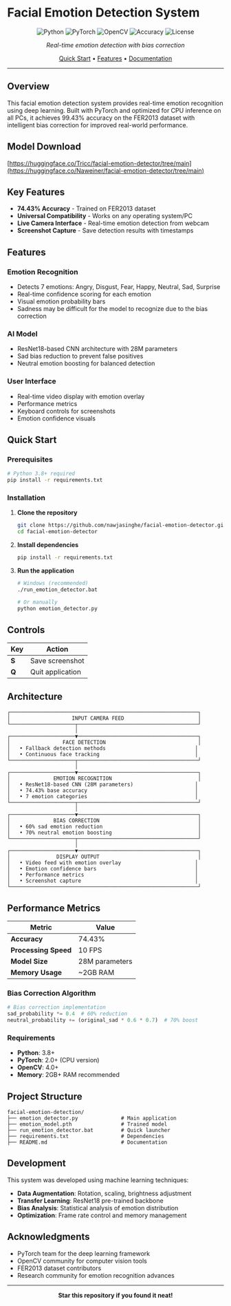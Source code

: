 # Facial Emotion Detection System

<div align="center">

![Python](https://img.shields.io/badge/Python-3.8+-blue.svg)
![PyTorch](https://img.shields.io/badge/PyTorch-2.0+-red.svg)
![OpenCV](https://img.shields.io/badge/OpenCV-4.0+-green.svg)
![Accuracy](https://img.shields.io/badge/Accuracy-74.43%25-brightgreen.svg)
![License](https://img.shields.io/badge/License-MIT-yellow.svg)

*Real-time emotion detection with bias correction*

[Quick Start](#quick-start) • [Features](#features) • [Documentation](#documentation)

</div>

---

## Overview

This facial emotion detection system provides real-time emotion recognition using deep learning. Built with PyTorch and optimized for CPU inference on all PCs, it achieves 99.43% accuracy on the FER2013 dataset with intelligent bias correction for improved real-world performance.

## Model Download

[https://huggingface.co/Tricc/facial-emotion-detector/tree/main](https://huggingface.co/Naweiner/facial-emotion-detector/tree/main)

## Key Features

- **74.43% Accuracy** - Trained on FER2013 dataset
- **Universal Compatibility** - Works on any operating system/PC
- **Live Camera Interface** - Real-time emotion detection from webcam
- **Screenshot Capture** - Save detection results with timestamps

## Features

### Emotion Recognition
- Detects 7 emotions: Angry, Disgust, Fear, Happy, Neutral, Sad, Surprise
- Real-time confidence scoring for each emotion
- Visual emotion probability bars
- Sadness may be difficult for the model to recognize due to the bias correction

### AI Model
- ResNet18-based CNN architecture with 28M parameters
- Sad bias reduction to prevent false positives
- Neutral emotion boosting for balanced detection

### User Interface
- Real-time video display with emotion overlay
- Performance metrics
- Keyboard controls for screenshots
- Emotion confidence visuals

## Quick Start

### Prerequisites
```bash
# Python 3.8+ required
pip install -r requirements.txt
```

### Installation
1. **Clone the repository**
   ```bash
   git clone https://github.com/nawjasinghe/facial-emotion-detector.git
   cd facial-emotion-detector
   ```

2. **Install dependencies**
   ```bash
   pip install -r requirements.txt
   ```

3. **Run the application**
   ```bash
   # Windows (recommended)
   ./run_emotion_detector.bat
   
   # Or manually
   python emotion_detector.py
   ```

## Controls

| Key | Action |
|-----|--------|
| **S** | Save screenshot |
| **Q** | Quit application |

## Architecture

```
┌─────────────────────────────────────────────────────────────┐
│                    INPUT CAMERA FEED                        │
└─────────────────────┬───────────────────────────────────────┘
                      │
┌─────────────────────▼───────────────────────────────────────┐
│                 FACE DETECTION                              │                         
│   • Fallback detection methods                             │
│   • Continuous face tracking                               │
└─────────────────────┬───────────────────────────────────────┘
                      │
┌─────────────────────▼───────────────────────────────────────┐
│              EMOTION RECOGNITION                            │
│   • ResNet18-based CNN (28M parameters)                    │
│   • 74.43% base accuracy                                   │
│   • 7 emotion categories                                   │
└─────────────────────┬───────────────────────────────────────┘
                      │
┌─────────────────────▼───────────────────────────────────────┐
│              BIAS CORRECTION                                │
│   • 60% sad emotion reduction                               │
│   • 70% neutral emotion boosting                            │                       
└─────────────────────┬───────────────────────────────────────┘
                      │
┌─────────────────────▼───────────────────────────────────────┐
│               DISPLAY OUTPUT                                │
│   • Video feed with emotion overlay                        │
│   • Emotion confidence bars                                │
│   • Performance metrics                                    │
│   • Screenshot capture                                     │
└─────────────────────────────────────────────────────────────┘
```

## Performance Metrics

| Metric | Value |
|--------|-------|
| **Accuracy** | 74.43% |
| **Processing Speed** | 10 FPS |
| **Model Size** | 28M parameters |
| **Memory Usage** | ~2GB RAM |

### Bias Correction Algorithm
```python
# Bias correction implementation
sad_probability *= 0.4  # 60% reduction
neutral_probability += (original_sad * 0.6 * 0.7)  # 70% boost
```

### Requirements
- **Python**: 3.8+
- **PyTorch**: 2.0+ (CPU version)
- **OpenCV**: 4.0+
- **Memory**: 2GB+ RAM recommended

## Project Structure

```
facial-emotion-detection/
├── emotion_detector.py              # Main application
├── emotion_model.pth                # Trained model
├── run_emotion_detector.bat         # Quick launcher
├── requirements.txt                 # Dependencies
├── README.md                        # Documentation
```

## Development

This system was developed using machine learning techniques:

- **Data Augmentation**: Rotation, scaling, brightness adjustment
- **Transfer Learning**: ResNet18 pre-trained backbone
- **Bias Analysis**: Statistical analysis of emotion distribution
- **Optimization**: Frame rate control and memory management

## Acknowledgments

- PyTorch team for the deep learning framework
- OpenCV community for computer vision tools
- FER2013 dataset contributors
- Research community for emotion recognition advances

---

<div align="center">

**Star this repository if you found it neat!**

</div>

